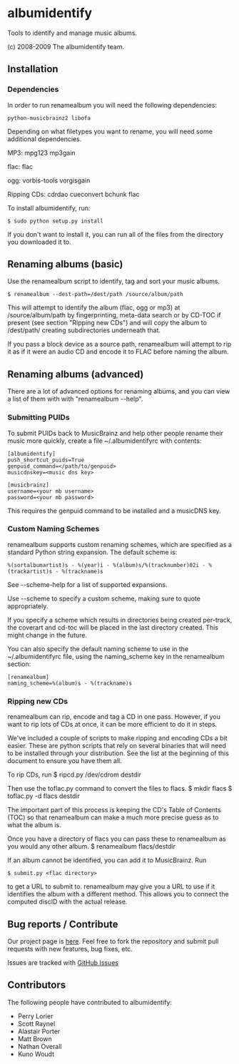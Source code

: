 # albumidentify #

Tools to identify and manage music albums.

(c) 2008-2009 The albumidentify team.

## Installation ##

### Dependencies ###
In order to run renamealbum you will need the following dependencies:

    python-musicbrainz2 libofa

Depending on what filetypes you want to rename, you will need some additional
dependencies.

MP3:
    mpg123 mp3gain

flac:
    flac

ogg:
    vorbis-tools vorgisgain

Ripping CDs:
    cdrdao cueconvert bchunk flac

To install albumidentify, run:

    $ sudo python setup.py install

If you don't want to install it, you can run all of the files from the
directory you downloaded it to.

## Renaming albums (basic) ##

Use the renamealbum script to identify, tag and sort your music albums.

    $ renamealbum --dest-path=/dest/path /source/album/path

This will attempt to identify the album (flac, ogg or mp3) at
/source/album/path by fingerprinting, meta-data search or by CD-TOC if present
(see section "Ripping new CDs") and will copy the album to /dest/path/
creating subdirectories underneath that.

If you pass a block device as a source path, renamealbum will attempt to rip it as
if it were an audio CD and encode it to FLAC before naming the album.

## Renaming albums (advanced) ##

There are a lot of advanced options for renaming albums, and you can view a list
of them with with "renamealbum --help".

### Submitting PUIDs ###

To submit PUIDs back to MusicBrainz and help other people rename their music
more quickly, create a file ~/.albumidentifyrc with contents:

    [albumidentify]
    push_shortcut_puids=True
    genpuid_command=</path/to/genpuid>
    musicdnskey=<music dns key>

    [musicbrainz]
    username=<your mb username>
    password=<your mb password>

This requires the genpuid command to be installed and a musicDNS key.

### Custom Naming Schemes ###

renamealbum supports custom renaming schemes, which are specified as a standard 
Python string expansion. The default scheme is:

	%(sortalbumartist)s - %(year)i - %(album)s/%(tracknumber)02i - %(trackartist)s - %(trackname)s

See --scheme-help for a list of supported expansions.

Use --scheme to specify a custom scheme, making sure to quote appropriately.

If you specify a scheme which results in directories being created per-track,
the coverart and cd-toc will be placed in the last directory created. This
might change in the future. 

You can also specify the default naming scheme to use in the ~/.albumidentifyrc
file, using the naming_scheme key in the renamealbum section:

    [renamealbum]
    naming_scheme=%(album)s - %(trackname)s

### Ripping new CDs ###

renamealbum can rip, encode and tag a CD in one pass. However, if you want to rip
lots of CDs at once, it can be more efficient to do it in steps.

We've included a couple of scripts to make ripping and encoding CDs a bit
easier. These are python scripts that rely on several binaries that will need to
be installed through your distribution. See the list at the beginning of
this document to ensure you have them all.

To rip CDs, run
    $ ripcd.py /dev/cdrom destdir

Then use the toflac.py command to convert the files to flacs.
    $ mkdir flacs
    $ toflac.py -d flacs destdir

The important part of this process is keeping the CD's
Table of Contents (TOC) so that renamealbum can make a much more precise guess
as to what the album is.

Once you have a directory of flacs you can pass these to renamealbum as you
would any other album.
    $ renamealbum flacs/destdir

If an album cannot be identified, you can add it to MusicBrainz. Run

    $ submit.py <flac directory>

to get a URL to submit to. renamealbum may give you a URL to use if it
identifies the album with a different method. This allows you to connect the
computed discID with the actual release.

## Bug reports / Contribute ##

Our project page is [here](http://github.com/scottr/albumidentify). Feel free to
fork the repository and submit pull requests with new features, bug fixes, etc.

Issues are tracked with [GitHub Issues](http://github.com/scottr/albumidentify/issues)

## Contributors ##

The following people have contributed to albumidentify:

*  Perry Lorier
*  Scott Raynel
*  Alastair Porter
*  Matt Brown
*  Nathan Overall
*  Kuno Woudt
